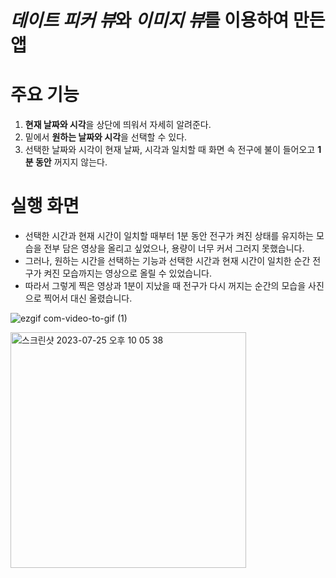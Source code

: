 # ***데이트 피커 뷰***와 ***이미지 뷰***를 이용하여 만든 앱

# 주요 기능
1. **현재 날짜와 시각**을 상단에 띄워서 자세히 알려준다.
2. 밑에서 **원하는 날짜와 시각**을 선택할 수 있다.
3. 선택한 날짜와 시각이 현재 날짜, 시각과 일치할 때 화면 속 전구에 불이 들어오고 **1분 동안** 꺼지지 않는다.

# 실행 화면
- 선택한 시간과 현재 시간이 일치할 때부터 1분 동안 전구가 켜진 상태를 유지하는 모습을 전부 담은 영상을 올리고 싶었으나, 용량이 너무 커서 그러지 못했습니다.
- 그러나, 원하는 시간을 선택하는 기능과 선택한 시간과 현재 시간이 일치한 순간 전구가 켜진 모습까지는 영상으로 올릴 수 있었습니다.
- 따라서 그렇게 찍은 영상과 1분이 지났을 때 전구가 다시 꺼지는 순간의 모습을 사진으로 찍어서 대신 올렸습니다.

![ezgif com-video-to-gif (1)](https://github.com/taeyoonL/my_practice_1/assets/132141316/18a4045b-33f8-4424-b117-34eb8c1c3bf7)

<img width="377" alt="스크린샷 2023-07-25 오후 10 05 38" src="https://github.com/taeyoonL/my_practice_1/assets/132141316/036d9f5b-be30-484c-bc99-ad750e99b8ac">
